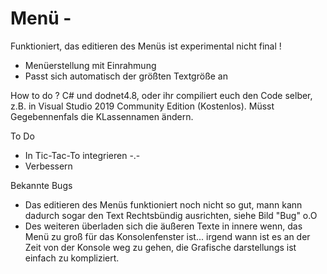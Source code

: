 # Menü -

Funktioniert, das editieren des Menüs ist experimental nicht final !

- Menüerstellung mit Einrahmung
- Passt sich automatisch der größten Textgröße an

How to do ?
C# und dodnet4.8, oder ihr compiliert euch den Code selber, z.B. in Visual Studio 2019 Community Edition (Kostenlos). Müsst Gegebennenfals die KLassennamen ändern. 

To Do
  - In Tic-Tac-To integrieren -.-
  - Verbessern
  
Bekannte Bugs

- Das editieren des Menüs funktioniert noch nicht so gut, mann kann dadurch sogar den Text Rechtsbündig ausrichten, siehe Bild "Bug" o.O
- Des weiteren überladen sich die äußeren Texte in innere wenn, das Menü zu groß für das Konsolenfenster ist... irgend wann ist es an der Zeit von der Konsole weg zu gehen, die Grafische darstellungs ist einfach zu kompliziert.
